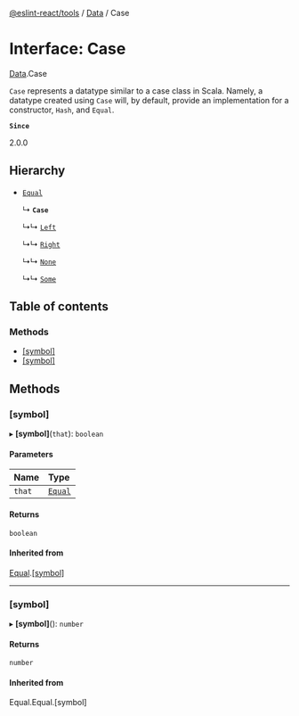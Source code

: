 [@eslint-react/tools](../README.md) / [Data](../modules/Data.md) / Case

# Interface: Case

[Data](../modules/Data.md).Case

`Case` represents a datatype similar to a case class in Scala. Namely, a
datatype created using `Case` will, by default, provide an implementation
for a constructor, `Hash`, and `Equal`.

**`Since`**

2.0.0

## Hierarchy

- [`Equal`](Equal.Equal.md)

  ↳ **`Case`**

  ↳↳ [`Left`](E.Left.md)

  ↳↳ [`Right`](E.Right.md)

  ↳↳ [`None`](O.None.md)

  ↳↳ [`Some`](O.Some.md)

## Table of contents

### Methods

- [[symbol]](Data.Case-1.md#[symbol])
- [[symbol]](Data.Case-1.md#[symbol]-1)

## Methods

### [symbol]

▸ **[symbol]**(`that`): `boolean`

#### Parameters

| Name   | Type                      |
| :----- | :------------------------ |
| `that` | [`Equal`](Equal.Equal.md) |

#### Returns

`boolean`

#### Inherited from

[Equal](Equal.Equal.md).[[symbol]](Equal.Equal.md#[symbol]-1)

---

### [symbol]

▸ **[symbol]**(): `number`

#### Returns

`number`

#### Inherited from

Equal.Equal.[symbol]
